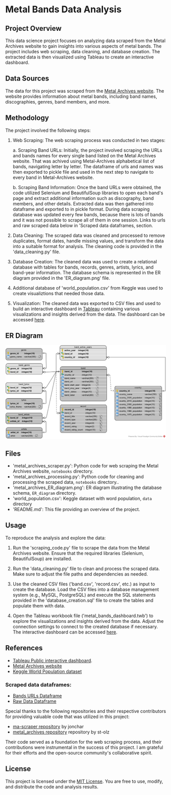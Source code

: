 # Metal Bands Data Analysis

## Project Overview

This data science project focuses on analyzing data scraped from the Metal Archives website to gain insights into various aspects of metal bands. The project includes web scraping, data cleaning, and database creation. The extracted data is then visualized using Tableau to create an interactive dashboard.

## Data Sources

The data for this project was scraped from the [Metal Archives website](https://www.metal-archives.com/). The website provides information about metal bands, including band names, discographies, genres, band members, and more.

## Methodology

The project involved the following steps:

1. Web Scraping: The web scraping process was conducted in two stages:

   a. Scraping Band URLs: Initially, the project involved scraping the URLs and bands names for every single band listed on the Metal Archives website. That was achived using Metal-Archives alphabetical list of bands, navigating letter by letter. The dataframe of urls and names was then exported to pickle file and used in the next step to navigate to every band in Metal-Archives website.

   b. Scraping Band Information: Once the band URLs were obtained, the code utilized Selenium and BeautifulSoup libraries to open each band's page and extract additional information such as discography, band members, and other details. Extracted data was then gathered into dataframe and exported to in pickle format. During data scraping database was updated every few bands, because there is lots of bands and it was not possible to scrape all of them in one session. Links to urls and raw scraped data below in 'Scraped data dataframes, section.

2. Data Cleaning: The scraped data was cleaned and processed to remove duplicates, format dates, handle missing values, and transform the data into a suitable format for analysis. The cleaning code is provided in the 'data_cleaning.py' file.

4. Database Creation: The cleaned data was used to create a relational database with tables for bands, records, genres, artists, lyrics, and band-year information. The database schema is represented in the ER diagram provided in the 'ER_diagram.png' file.

5. Additional database of 'world_population.csv' from Keggle was used to create visualiztions that needed those data.  

6. Visualization: The cleaned data was exported to CSV files and used to build an interactive dashboard in [Tableau](https://public.tableau.com/) containing various visualizations and insights derived from the data. The dashboard can be accessed [here](https://public.tableau.com/app/profile/miko.aj.kasprzyk/viz/metal_archives_statistics/Dashboard1).

## ER Diagram

![alt text](https://github.com/MikolajKasprzyk/metal_archives_statistics/blob/main/ER_diagram/metal_archives_ER_diagram.png)

## Files

- 'metal_archives_scraper.py': Python code for web scraping the Metal Archives website, `notebooks` directory.
- 'metal_archives_processing.py': Python code for cleaning and processing the scraped data, `notebooks` directory..
- 'metal_archives_ER_diagram.png': ER diagram illustrating the database schema, `ER_diagram` directory.
- 'world_population.csv': Keggle dataset with word population,  `data` directory
- 'README.md': This file providing an overview of the project.

## Usage

To reproduce the analysis and explore the data:

1. Run the 'scraping_code.py' file to scrape the data from the Metal Archives website. Ensure that the required libraries (Selenium, BeautifulSoup) are installed.

2. Run the 'data_cleaning.py' file to clean and process the scraped data. Make sure to adjust the file paths and dependencies as needed.

3. Use the cleaned CSV files ('band.csv', 'record.csv', etc.) as input to create the database. Load the CSV files into a database management system (e.g., MySQL, PostgreSQL) and execute the SQL statements provided in the 'database_creation.sql' file to create the tables and populate them with data.

4. Open the Tableau workbook file ('metal_bands_dashboard.twb') to explore the visualizations and insights derived from the data. Adjust the connection settings to connect to the created database if necessary. The interactive dashboard can be accessed [here](https://public.tableau.com/app/profile/miko.aj.kasprzyk/viz/metal_archives_statistics/Dashboard1).

## References

- [Tableau Public interactive dashboard](https://public.tableau.com/app/profile/miko.aj.kasprzyk/viz/metal_archives_statistics/Dashboard1).
- [Metal Archives website](https://www.metal-archives.com/)
- [Keggle World Population dataset](https://www.kaggle.com/datasets/iamsouravbanerjee/world-population-dataset)

### Scraped data dataframes:
- [Bands URLs Dataframe](https://drive.google.com/file/d/1-UfaAvWHm4vEQQGQCpq5mGCzaQe_KCFX/view?usp=sharing)
- [Raw Data Dataframe](https://drive.google.com/file/d/1o5Rle2OSVvGL7PHpPbD_Jy_wgJHzpsLr/view?usp=sharing)

 Special thanks to the following repositories and their respective contributors for providing valuable code that was utilized in this project:

   - [ma-scraper repository](https://github.com/jonchar/ma-scraper) by jonchar
   - [metal_archives repository](https://github.com/st-olz/metal_archives) repository by st-olz

Their code served as a foundation for the web scraping process, and their contributions were instrumental in the success of this project. I am grateful for their efforts and the open-source community's collaborative spirit.

## License

This project is licensed under the [MIT License](https://opensource.org/licenses/MIT). You are free to use, modify, and distribute the code and analysis results.

